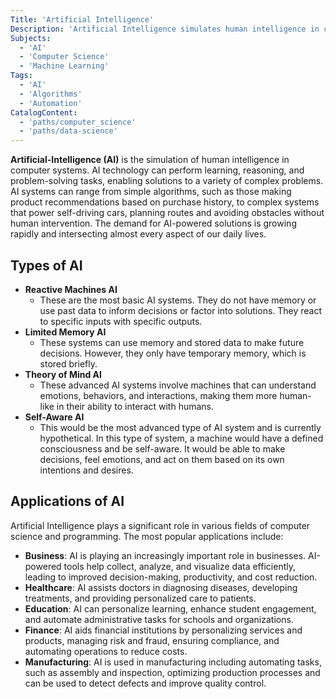 ```yaml
---
Title: 'Artificial Intelligence' 
Description: 'Artificial Intelligence simulates human intelligence in computers, enabling learning, reasoning, and problem-solving to provide solutions across various tasks.'
Subjects:
  - 'AI'
  - 'Computer Science'
  - 'Machine Learning'
Tags: 
  - 'AI'
  - 'Algorithms'
  - 'Automation'
CatalogContent: 
  - 'paths/computer_science'
  - 'paths/data-science'
---
```


**Artificial-Intelligence (AI)** is the simulation of human intelligence in computer systems. AI technology can perform learning, reasoning, and problem-solving tasks, enabling solutions to a variety of complex problems. AI systems can range from simple algorithms, such as those making product recommendations based on purchase history, to complex systems that power self-driving cars, planning routes and avoiding obstacles without human intervention. The demand for AI-powered solutions is growing rapidly and intersecting almost every aspect of our daily lives.

## Types of AI

- **Reactive Machines AI**
  - These are the most basic AI systems. They do not have memory or use past data to inform decisions or factor into solutions. They react to specific inputs with specific outputs.
- **Limited Memory AI**
  - These systems can use memory and stored data to make future decisions. However, they only have temporary memory, which is stored briefly.
- **Theory of Mind AI**
  - These advanced AI systems involve machines that can understand emotions, behaviors, and interactions, making them more human-like in their ability to interact with humans.
- **Self-Aware AI**
  - This would be the most advanced type of AI system and is currently hypothetical. In this type of system, a machine would have a defined consciousness and be self-aware. It would be able to make decisions, feel emotions, and act on them based on its own intentions and desires.

## Applications of AI

Artificial Intelligence plays a significant role in various fields of computer science and programming. The most popular applications include:

- **Business**: AI is playing an increasingly important role in businesses. AI-powered tools help collect, analyze, and visualize data efficiently, leading to improved decision-making, productivity, and cost reduction.
- **Healthcare**: AI assists doctors in diagnosing diseases, developing treatments, and providing personalized care to patients.
- **Education**: AI can personalize learning, enhance student engagement, and automate administrative tasks for schools and organizations.
- **Finance**: AI aids financial institutions by personalizing services and products, managing risk and fraud, ensuring compliance, and automating operations to reduce costs.
- **Manufacturing**: AI is used in manufacturing including automating tasks, such as assembly and inspection, optimizing production processes and can be used to detect defects and improve quality control.
